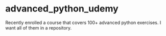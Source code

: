 # advanced_python_udemy
Recently enrolled a course that covers 100+ advanced python exercises. I want all of them in a repository.
